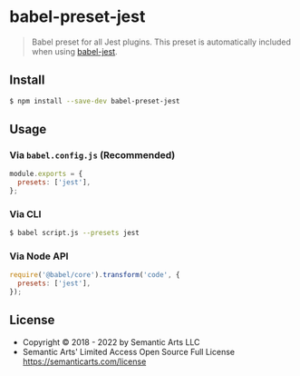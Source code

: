 # babel-preset-jest

> Babel preset for all Jest plugins. This preset is automatically included when using [babel-jest](https://github.com/facebook/jest/tree/main/packages/babel-jest).

## Install

```sh
$ npm install --save-dev babel-preset-jest
```

## Usage

### Via `babel.config.js` (Recommended)

```js
module.exports = {
  presets: ['jest'],
};
```

### Via CLI

```sh
$ babel script.js --presets jest
```

### Via Node API

```javascript
require('@babel/core').transform('code', {
  presets: ['jest'],
});
```

## License

- Copyright © 2018 - 2022 by Semantic Arts LLC
- Semantic Arts' Limited Access Open Source Full License https://semanticarts.com/license
